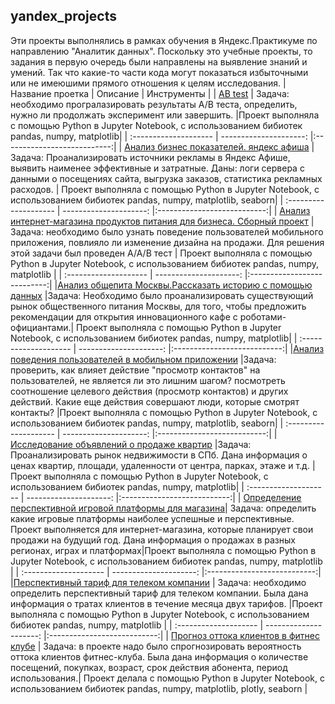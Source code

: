 ## yandex_projects
Эти проекты выполнялись в рамках обучения в Яндекс.Практикуме по направлению "Аналитик данных". 
Поскольку это учебные проекты, то задания в первую очередь были направлены на выявление знаний и умений. Так что какие-то части кода могут показаться избыточными или не имеюшими прямого отношения к целям исследования.
| Название проетка               | Описание           | Инструменты                     |
| [AB test](https://github.com/GayaneTen/yandex_projects/tree/main/AB%20test) | Задача: необходимо програлазировать результаты A/B теста, определить, нужно ли продолжать эксперимент или завершить.  |Проект выполняла с помощью Python в Jupyter Notebook, с использованием бибиотек pandas, numpy, matplotlib|
| :-------------------- | ---------------------: |:---------------------------:|
| [Анализ бизнес показателей. яндекс афиша](https://github.com/GayaneTen/yandex_projects/tree/main/Анализ%20бизнес%20показателей.%20Яндекс%20Афиша)  |  Задача: Проанализировать источники рекламы в Яндекс Афише, выявить наименее эффективные и затратные. Даны: логи сервера с данными о посещениях сайта, выгрузка заказов, статистика рекламных расходов. | Проект выполняла с помощью Python в Jupyter Notebook, с использованием бибиотек pandas, numpy, matplotlib, seaborn|
| :-------------------- | ---------------------: |:---------------------------:|
|  [Анализ интернет-магазина продуктов питания для бизнеса. Сборный проект](https://github.com/GayaneTen/yandex_projects/tree/main/Анализ%20интернет-магазина%20продуктов%20питания%20для%20бизнеса.%20Сборный%20проект) |Задача: необходимо было узнать поведение пользователей мобильного приложения, повлияло ли изменение дизайна на продажи. Для решения этой задачи был проведен A/A/B тест | Проект выполняла с помощью Python в Jupyter Notebook, с использованием бибиотек pandas, numpy, matplotlib |
| :-------------------- | ---------------------: |:---------------------------:|
|[Анализ общепита Москвы.Рассказать историю с помощью данных](https://github.com/GayaneTen/yandex_projects/tree/main/Анализ%20общепита%20Москвы.Рассказать%20историю%20с%20помощью%20данных) |Задача: Необходимо было проанализировать существующий рынок общественного питания Москвы, для того, чтобы предложить рекомендации для открытия инновационного кафе с роботами-официантами.| Проект выполняла с помощью Python в Jupyter Notebook, с использованием бибиотек pandas, numpy, matplotlib|
| :-------------------- | ---------------------: |:---------------------------:|
|[Анализ поведения пользователей в мобильном приложении](https://github.com/GayaneTen/yandex_projects/blob/main/Анализ%20поведения%20пользователей%20в%20мобильном%20приложении) |Задача: проверить, как влияет действие "просмотр контактов" на пользователей, не является ли это лишним шагом? посмотреть соотношение целевого действия (просмотр контактов) и других действий. Какие еще действия совершают люди, которые смотрят контакты?  |Проект выполняла с помощью Python в Jupyter Notebook, с использованием бибиотек pandas, numpy, matplotlib, seaborn|
| :-------------------- | ---------------------: |:---------------------------:|
|  [Исследование объявлений о продаже квартир](https://github.com/GayaneTen/yandex_projects/tree/main/Исследование%20объявлений%20о%20продаже%20квартир) |Задача: Проанализировать рынок недвижимости в СПб. Дана информация о ценах квартир, площади, удаленности от центра, парках, этаже и т.д. | Проект выполняла с помощью Python в Jupyter Notebook, с использованием бибиотек pandas, numpy, matplotlib|
| :-------------------- | ---------------------: |:---------------------------:|
|  [Определение перспективной игровой платформы для магазина](https://github.com/GayaneTen/yandex_projects/tree/main/Определение%20перспективной%20игровой%20платформы%20для%20магазина)| Задача: определить какие игровые платформы наиболее успешные и перспективные. Проект выполняется для интернет-магазина, которые планирует свои продажи на будущий год. Дана информация о продажах в разных регионах, играх и платформах|Проект выполняла с помощью Python в Jupyter Notebook, с использованием бибиотек pandas, numpy, matplotlib |
| :-------------------- | ---------------------: |:---------------------------:|
|[Перспективный тариф для телеком компании](https://github.com/GayaneTen/yandex_projects/tree/main/Перспективный%20тариф%20для%20телеком%20компании) | Задача: необходимо определить перспективный тариф для телеком компании. Была дана информация о тратах клиентов в течение месяца двух тарифов.  |Проект выполняла с помощью Python в Jupyter Notebook, с использованием бибиотек pandas, numpy, matplotlib |
| :-------------------- | ---------------------: |:---------------------------:|
|  [Прогноз оттока клиентов в фитнес клубе](https://github.com/GayaneTen/yandex_projects/tree/main/Прогноз%20оттока%20клиентов%20в%20фитнес%20клубе) | Задача: в проекте надо было спрогнозировать вероятность оттока клиентов фитнес-клуба. Была дана информация о количестве посещений, покупках, возраст, срок действия абонента, период использования.| Проект делала с помощью Python в Jupyter Notebook,  с использованием бибиотек pandas, numpy, matplotlib, plotly, seaborn |

